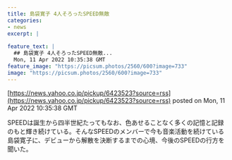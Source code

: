 ```yaml
---
title: 島袋寛子 4人そろったSPEED無敵
categories:
- news
excerpt: |
  
feature_text: |
  ## 島袋寛子 4人そろったSPEED無敵...
  Mon, 11 Apr 2022 10:35:38 GMT
feature_image: "https://picsum.photos/2560/600?image=733"
image: "https://picsum.photos/2560/600?image=733"
---
```


[https://news.yahoo.co.jp/pickup/6423523?source=rss](https://news.yahoo.co.jp/pickup/6423523?source=rss)
posted on Mon, 11 Apr 2022 10:35:38 GMT

<!--more-->

SPEEDは誕生から四半世紀たってもなお、色あせることなく多くの記憶と記録のもと輝き続けている。そんなSPEEDのメンバーで今も音楽活動を続けている島袋寛子に、デビューから解散を決断するまでの心境、今後のSPEEDの行方を聞いた。
